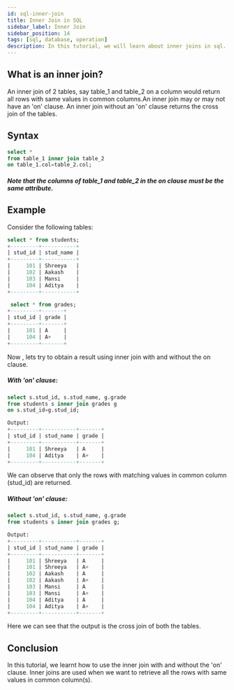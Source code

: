 ```yaml
---
id: sql-inner-join
title: Inner Join in SQL
sidebar_label: Inner Join
sidebar_position: 14
tags: [sql, database, operation]
description: In this tutorial, we will learn about inner joins in sql.
---
```


## What is an inner join?
An inner join of 2 tables, say table_1 and table_2 on a column would return all rows with same values in common columns.An inner join may or may not have an 'on' clause. An inner join without an 'on' clause returns the cross join of the tables.

## Syntax

```sql
select * 
from table_1 inner join table_2
on table_1.col=table_2.col;
```

##### Note that the columns of table_1 and table_2 in the on clause must be the same attribute.

## Example

Consider the following tables:

```sql
select * from students;
+---------+-----------+
| stud_id | stud_name |
+---------+-----------+
|     101 | Shreeya   |
|     102 | Aakash    |
|     103 | Mansi     |
|     104 | Aditya    |
+---------+-----------+

 select * from grades;
+---------+-------+
| stud_id | grade |
+---------+-------+
|     101 | A     |
|     104 | A+    |
+---------+-------+
```

Now , lets try to obtain a result using inner join with and without the on clause.

##### With 'on' clause: 
```sql
select s.stud_id, s.stud_name, g.grade 
from students s inner join grades g 
on s.stud_id=g.stud_id;

Output:
+---------+-----------+-------+
| stud_id | stud_name | grade |
+---------+-----------+-------+
|     101 | Shreeya   | A     |
|     104 | Aditya    | A+    |
+---------+-----------+-------+
```
We can observe that only the rows with matching values in common column (stud_id) are returned.

##### Without 'on' clause: 
```sql
select s.stud_id, s.stud_name, g.grade 
from students s inner join grades g;

Output:
+---------+-----------+-------+
| stud_id | stud_name | grade |
+---------+-----------+-------+
|     101 | Shreeya   | A     |
|     101 | Shreeya   | A+    |
|     102 | Aakash    | A     |
|     102 | Aakash    | A+    |
|     103 | Mansi     | A     |
|     103 | Mansi     | A+    |
|     104 | Aditya    | A     |
|     104 | Aditya    | A+    |
+---------+-----------+-------+
```
Here we can see that the output is the cross join of both the tables.

## Conclusion
In this tutorial, we learnt how to use the inner join with and without the 'on' clause.
Inner joins are used when we want to retrieve all the rows with same values in common column(s).